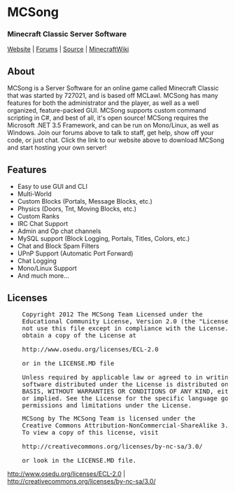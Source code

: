 <h1>MCSong</h1>

<h3>Minecraft Classic Server Software</h3>

<p><a href="http://mcsong.comule.com">Website</a> | <a href="http://forums.mcsong.comule.com">Forums</a> | <a href="http://www.github.com/727021/MCSong">Source</a> | <a href="http://www.minecraftwiki.net/wiki/Custom_servers/MCLawl_Forks">MinecraftWiki</a></p>

<h2>About</h2>

<p>MCSong is a Server Software for an online game called Minecraft Classic that was started by 727021, and is based off MCLawl. MCSong has many features for both the administrator and the player, as well as a well organized, feature-packed GUI. MCSong supports custom command scripting in C#, and best of all, it's open source! MCSong requires the Microsoft .NET 3.5 Framework, and can be run on Mono/Linux, as well as Windows. Join our forums above to talk to staff, get help, show off your code, or just chat. Click the link to our website above to download MCSong and start hosting your own server!</p>

<h2>Features</h2>

<ul>
<li>Easy to use GUI and CLI</li>
<li>Multi-World</li>
<li>Custom Blocks (Portals, Message Blocks, etc.)</li>
<li>Physics (Doors, Tnt, Moving Blocks, etc.)</li>
<li>Custom Ranks</li>
<li>IRC Chat Support</li>
<li>Admin and Op chat channels</li>
<li>MySQL support (Block Logging, Portals, Titles, Colors, etc.)</li>
<li>Chat and Block Spam Filters</li>
<li>UPnP Support (Automatic Port Forward)</li>
<li>Chat Logging</li>
<li>Mono/Linux Support</li>
<li>And much more...</li>
</ul><h2>Licenses</h2>

<pre>
    Copyright 2012 The MCSong Team Licensed under the
    Educational Community License, Version 2.0 (the "License"); you may
    not use this file except in compliance with the License. You may
    obtain a copy of the License at
    
    http://www.osedu.org/licenses/ECL-2.0
    
    or in the LICENSE.MD file
    
    Unless required by applicable law or agreed to in writing,
    software distributed under the License is distributed on an "AS IS"
    BASIS, WITHOUT WARRANTIES OR CONDITIONS OF ANY KIND, either express
    or implied. See the License for the specific language governing
    permissions and limitations under the License.
</pre>

<pre>
    MCSong by The MCSong Team is licensed under the
    Creative Commons Attribution-NonCommercial-ShareAlike 3.0 Unported License.
    To view a copy of this license, visit
    
    http://creativecommons.org/licenses/by-nc-sa/3.0/
    
    or look in the LICENSE.MD file.
</pre>

<p><a href="http://www.osedu.org/licenses/ECL-2.0">http://www.osedu.org/licenses/ECL-2.0</a> | <a href="http://creativecommons.org/licenses/by-nc-sa/3.0/">http://creativecommons.org/licenses/by-nc-sa/3.0/</a></p>